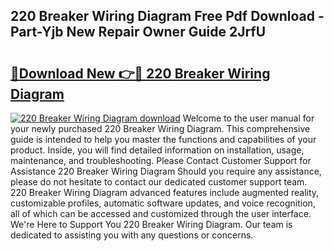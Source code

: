 ## 220 Breaker Wiring Diagram Free Pdf Download - Part-Yjb New Repair Owner Guide 2JrfU

# <h2><a href="http://dfkj90k.blite.top/?on=220+Breaker+Wiring+Diagram">🔗Download New 👉🔴 220 Breaker Wiring Diagram</a></h2>

[![220 Breaker Wiring Diagram download](https://i.imgur.com/lujVjoI.png)](http://dfkj90k.blite.top/?on=220+Breaker+Wiring+Diagram)
Welcome to the user manual for your newly purchased 220 Breaker Wiring Diagram. This comprehensive guide is intended to help you master the functions and capabilities of your product. Inside, you will find detailed information on installation, usage, maintenance, and troubleshooting. Please Contact Customer Support for Assistance 220 Breaker Wiring Diagram Should you require any assistance, please do not hesitate to contact our dedicated customer support team. 220 Breaker Wiring Diagram advanced features include augmented reality, customizable profiles, automatic software updates, and voice recognition, all of which can be accessed and customized through the user interface. We're Here to Support You 220 Breaker Wiring Diagram. Our team is dedicated to assisting you with any questions or concerns.
